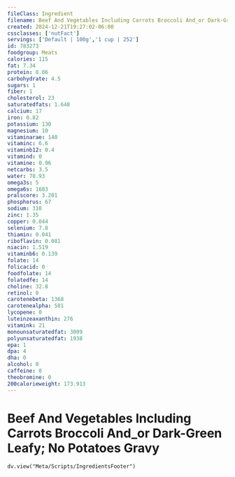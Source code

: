 ```yaml
---
fileClass: Ingredient
filename: Beef And Vegetables Including Carrots Broccoli And_or Dark-Green Leafy; No Potatoes Gravy
created: 2024-12-21T19:27:02-06:00
cssclasses: ['nutFact']
servings: ['Default | 100g','1 cup | 252']
id: 783273
foodgroup: Meats
calories: 115
fat: 7.34
protein: 8.06
carbohydrate: 4.5
sugars: 1
fiber: 1
cholesterol: 23
saturatedfats: 1.648
calcium: 17
iron: 0.82
potassium: 130
magnesium: 10
vitaminarae: 140
vitaminc: 6.6
vitaminb12: 0.4
vitamind: 0
vitamine: 0.96
netcarbs: 3.5
water: 78.93
omega3s: 5
omega6s: 1683
pralscore: 3.201
phosphorus: 67
sodium: 310
zinc: 1.35
copper: 0.044
selenium: 7.8
thiamin: 0.041
riboflavin: 0.081
niacin: 1.519
vitaminb6: 0.139
folate: 14
folicacid: 0
foodfolate: 14
folatedfe: 14
choline: 32.8
retinol: 0
carotenebeta: 1368
carotenealpha: 581
lycopene: 0
luteinzeaxanthin: 276
vitamink: 21
monounsaturatedfat: 3009
polyunsaturatedfat: 1938
epa: 1
dpa: 4
dha: 0
alcohol: 0
caffeine: 0
theobromine: 0
200calorieweight: 173.913
---
```


# Beef And Vegetables Including Carrots Broccoli And_or Dark-Green Leafy; No Potatoes Gravy

```dataviewjs
dv.view("Meta/Scripts/IngredientsFooter")
```
